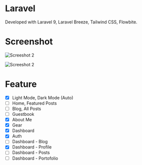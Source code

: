 # Laravel
Developed with Laravel 9, Laravel Breeze, Tailwind CSS, Flowbite.

# Screenshot
![Screeshot 2](screenshot/xl.gif)

![Screeshot 2](screenshot/sm.gif)

# Feature
- [x] Light Mode, Dark Mode (Auto)
- [ ] Home, Featured Posts
- [ ] Blog, All Posts
- [ ] Guestbook
- [x] About Me
- [x] Gear
- [x] Dashboard
- [x] Auth
- [ ] Dashboard - Blog
- [x] Dashboard - Profile
- [ ] Dashboard - Posts
- [ ] Dashboard - Portofolio
